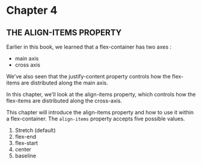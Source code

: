 # Chapter 4

## THE ALIGN-ITEMS PROPERTY

Earlier in this book, we learned that a flex-container has two axes :
* main axis 
* cross axis

We've also seen that the justify-content property controls how the flex-items are distributed along the main axis.

In this chapter, we'll look at the align-items property, which controls how the flex-items are distributed along the cross-axis.

This chapter will introduce the align-items property and how to use it within a flex-container.  The `align-items` property accepts five possible values.

1. Stretch (default)
2. flex-end
3. flex-start
4. center
5. baseline
